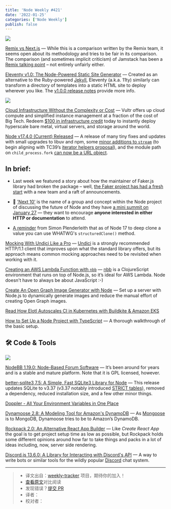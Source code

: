 ```yaml
---
title: 'Node Weekly #421'
date: '2022-01-25'
categories: ['Node Weekly']
publish: false
---
```


[![](https://res.cloudinary.com/cpress/image/upload/w_1280,e_sharpen:60/bammidsgeedeqn4k060q.jpg)](https://nodeweekly.com/link/118741/web)

[Remix vs Next.js](https://nodeweekly.com/link/118741/web "remix.run") — While this is a comparison written by the Remix team, it seems open about its methodology and tries to be fair in its comparison. The comparison (and sometimes implicit criticism) of Jamstack has been a [Remix talking point](https://nodeweekly.com/link/118742/web) – not entirely unfairly either.

[Eleventy v1.0: The Node-Powered Static Site Generator](https://nodeweekly.com/link/118743/web "www.11ty.dev") — Created as an alternative to the Ruby-powered [Jekyll](https://nodeweekly.com/link/118744/web), Eleventy (a.k.a. 11ty) similarly can transform a directory of templates into a static HTML site to deploy wherever you like. The [v1.0.0 release notes](https://nodeweekly.com/link/118745/web) provide more info.

[![](https://copm.s3.amazonaws.com/0b1f8e05.jpg)](https://nodeweekly.com/link/118746/web)

[Cloud Infrastructure Without the Complexity or Cost](https://nodeweekly.com/link/118746/web "vultr.com") — Vultr offers up cloud compute and simplified instance management at a fraction of the cost of Big Tech. Redeem [$100 in infrastructure credit](https://nodeweekly.com/link/118746/web) today to instantly deploy hyperscale bare metal, virtual servers, and storage around the world.

[Node v17.4.0 (Current) Released](https://nodeweekly.com/link/118747/web "nodejs.org") — A release of many tiny fixes and updates with small upgrades to libuv and npm, some [minor additions to `stream`](https://nodeweekly.com/link/118748/web) (to begin aligning with TC39’s [iterator helpers proposal](https://nodeweekly.com/link/118749/web)), and the module path on `child_process.fork` [can now be a URL object](https://nodeweekly.com/link/118750/web).

## **In brief:**

*   Last week we featured a story about how the maintainer of Faker.js library had broken the package – well, [the Faker project has had a fresh start](https://nodeweekly.com/link/118751/web) with a new team and a raft of announcements.
    
*   📅 ['Next 10'](https://nodeweekly.com/link/118752/web) is the name of a group and concept within the Node project of discussing the future of Node and they have [a mini summit on January 27](https://nodeweekly.com/link/118753/web) — they want to encourage **anyone interested in either HTTP or documentation** to attend.
    
*   [A reminder](https://nodeweekly.com/link/118754/web) from Simon Plenderleith that as of Node 17 to deep clone a value you can use WHATWG's `structuredClone()` method.

[Mocking With Undici Like a Pro](https://nodeweekly.com/link/118757/web "fusebit.io") — [Undici](https://nodeweekly.com/link/118758/web) is a strongly recommended HTTP/1.1 client that improves upon what the standard library offers, but its approach means common mocking approaches need to be revisited when working with it.

[Creating an AWS Lambda Function with `nbb`](https://nodeweekly.com/link/118759/web "blog.michielborkent.nl") — [nbb](https://nodeweekly.com/link/118760/web) is a ClojureScript environment that runs on top of Node.js, so it’s ideal for AWS Lambda. Node doesn't have to always be about JavaScript :-)

[Create An Open Graph Image Generator with Node](https://nodeweekly.com/link/118761/web "blog.logrocket.com") — Set up a server with Node.js to dynamically generate images and reduce the manual effort of creating Open Graph images.

[Read How Elotl Autoscales CI in Kubernetes with Buildkite & Amazon EKS](https://nodeweekly.com/link/118762/web "buildkite.com")

[How to Set Up a Node Project with TypeScript](https://nodeweekly.com/link/118763/web "blog.appsignal.com") — A thorough walkthrough of the basic setup.

## 🛠 Code & Tools

[![](https://res.cloudinary.com/cpress/image/upload/w_1280,e_sharpen:60/pfspvjbqbtuykuv2dpv0.jpg)](https://nodeweekly.com/link/118764/web)

[NodeBB 1.19.0: Node-Based Forum Software](https://nodeweekly.com/link/118764/web "github.com") — It’s been around for years and is a stable and mature platform. Note that it is GPL licensed, however.

[better-sqlite3 7.5: A Simple, Fast SQLite3 Library for Node](https://nodeweekly.com/link/118765/web "github.com") — This release updates SQLite to v3.37 (v3.37 notably introduced [STRICT tables](https://nodeweekly.com/link/118766/web)), removed a dependency, reduced installation size, and a few other minor things.

[Doppler - All Your Environment Variables in One Place](https://nodeweekly.com/link/118767/web "www.doppler.com")

[Dynamoose 2.8: A Modeling Tool for Amazon's DynamoDB](https://nodeweekly.com/link/118768/web "github.com") — As [Mongoose](https://nodeweekly.com/link/118769/web) is to MongoDB, Dynamoose tries to be to Amazon’s DynamoDB.

[Rockpack 2.0: An Alternative React App Builder](https://nodeweekly.com/link/118770/web "github.com") — Like _Create React App_ the goal is to get project setup time as low as possible, but Rockpack holds some different opinions around how far to take things and packs in a lot of ideas including, now, server side rendering.

[Discord.js 13.6.0: A Library for Interacting with Discord's API](https://nodeweekly.com/link/118771/web "github.com") — A way to write bots or similar tools for the wildly popular [Discord](https://nodeweekly.com/link/118772/web) chat system.

---
> * 译文出自：[weekly-tracker](https://github.com/FEDarling/weekly-tracker) 项目，期待你的加入！
> * [查看原文]()对比阅读
> * 发现错误？[提交 PR](https://github.com/FEDarling/weekly-tracker/blob/main/node_weekly/421/README.md)
> * 译者：
> * 校对者：

